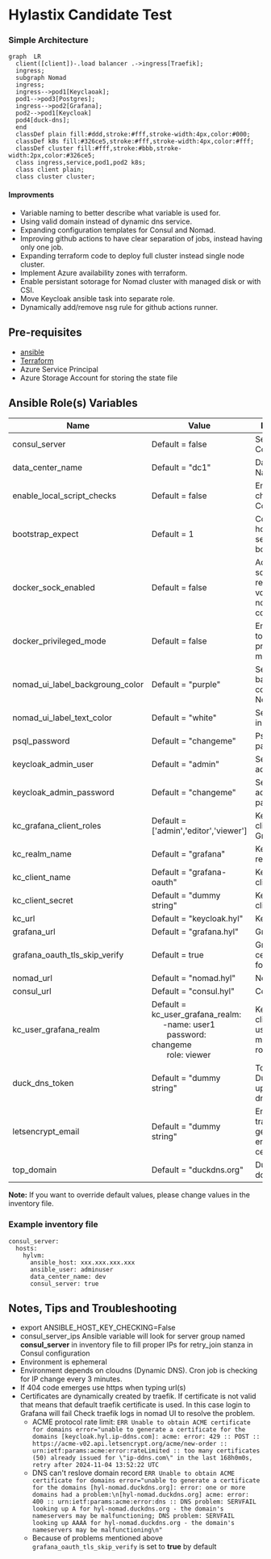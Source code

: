 # Hylastix Candidate Test
### Simple Architecture
```mermaid
graph  LR
  client([client])-.load balancer .->ingress[Traefik];
  ingress;
  subgraph Nomad
  ingress;
  ingress-->pod1[Keyclaoak];
  pod1-->pod3[Postgres];
  ingress-->pod2[Grafana];
  pod2-->pod1[Keycloak]
  pod4[duck-dns];
  end
  classDef plain fill:#ddd,stroke:#fff,stroke-width:4px,color:#000;
  classDef k8s fill:#326ce5,stroke:#fff,stroke-width:4px,color:#fff;
  classDef cluster fill:#fff,stroke:#bbb,stroke-width:2px,color:#326ce5;
  class ingress,service,pod1,pod2 k8s;
  class client plain;
  class cluster cluster;
```
#### Improvments
* Variable naming to better describe what variable is used for.
* Using valid domain instead of dynamic dns service.
* Expanding configuration templates for Consul and Nomad.
* Improving github actions to have clear separation of jobs, instead having only one job.
* Expanding terraform code to deploy full cluster instead single node cluster.
* Implement Azure availability zones with terraform.
* Enable persistant sotorage for Nomad cluster with managed disk or with CSI.
* Move Keycloak ansible task into separate role.
* Dynamically add/remove nsg rule for github actions runner.
 
## Pre-requisites
* [ansible](https://docs.ansible.com/ansible/latest/installation_guide/installation_distros.html)
* [Terraform](https://developer.hashicorp.com/terraform/install?product_intent=terraform)
* Azure Service Principal
* Azure Storage Account for storing the state file

Ansible Role(s) Variables
--------------

| Name | Value | Description |
|---|---|---|
| consul_server | Default = false | Set VM to Consul server |
| data_center_name | Default = "dc1" | Data Center Name |
| enable_local_script_checks | Default = false | Enable script checks in Consul |
| bootstrap_expect |Default = 1 | Consul/Nomad how many servers to bootstrap |
| docker_sock_enabled | Default = false | Add docker socket readonly volume map in nomad configuration | 
| docker_privileged_mode | Default = false | Enable docker to run in privileged mode |
| nomad_ui_label_backgroung_color | Default = "purple" | Set label background color in Nomad UI | 
| nomad_ui_label_text_color | Default = "white" | Set label color in Nomad UI |
| psql_password | Default = "changeme" | Psql Server password |
| keycloak_admin_user | Default = "admin" | Set Keycloak admin user |
| keycloak_admin_password | Default = "changeme" | Set Keycloak admin user password |
| kc_grafana_client_roles | Default = ['admin','editor','viewer'] | Keycloak client roles for Grafana |
| kc_realm_name | Default = "grafana" | Keycloak realm name |
| kc_client_name | Default = "grafana-oauth" | Keycloak client name |
| kc_client_secret | Default = "dummy string" | Keycloak client secret |
| kc_url | Default = "keycloak.hyl" | Keycloak URL |
| grafana_url | Default = "grafana.hyl" | Grafana URL |
| grafana_oauth_tls_skip_verify | Default = true | Grafana skip cert validation for oauth login |
| nomad_url | Default = "nomad.hyl" | Nomad URL |
| consul_url | Default = "consul.hyl" | Consul URL |
| kc_user_grafana_realm | Default = kc_user_grafana_realm:<br>&nbsp;&nbsp;&nbsp;&nbsp;&nbsp;-name: user1<br>&nbsp;&nbsp;&nbsp;&nbsp;&nbsp;&nbsp;&nbsp;password: changeme<br>&nbsp;&nbsp;&nbsp;&nbsp;&nbsp;&nbsp;&nbsp;role: viewer | Keycloak client dummy users with mapped client roles |
| duck_dns_token | Default = "dummy string" | Token for Duckdns to update ip of dns records |
| letsencrypt_email | Default = "dummy string" | Email to allow traefik to generate let's encrypt certificates |
| top_domain | Default = "duckdns.org" | Duckdns domain |
**Note:** If you want to override default values, please change values in the inventory file.

### Example inventory file
```
consul_server:
  hosts:
    hylvm:
      ansible_host: xxx.xxx.xxx.xxx
      ansible_user: adminuser
      data_center_name: dev
      consul_server: true
```
## Notes, Tips and Troubleshooting
* export ANSIBLE_HOST_KEY_CHECKING=False
* consul_server_ips Ansible variable will look for server group named **consul_server** in inventory file to fill proper IPs for retry_join stanza in Consul configuration
* Environment is ephemeral 
* Environment depends on cloudns (Dynamic DNS). Cron job is checking for IP change every 3 minutes.
* If 404 code emerges use https when typing url(s)
* Certificates are dynamically created by traefik. If certificate is not valid that means that default traefik certificate is used. In this case login to Grafana will fail Check traefik logs in nomad UI to resolve the problem.
    * ACME protocol rate limit: `ERR Unable to obtain ACME certificate for domains error="unable to generate a certificate for the domains [keycloak.hyl.ip-ddns.com]: acme: error: 429 :: POST :: https://acme-v02.api.letsencrypt.org/acme/new-order :: urn:ietf:params:acme:error:rateLimited :: too many certificates (50) already issued for \"ip-ddns.com\" in the last 168h0m0s, retry after 2024-11-04 13:52:22 UTC`
    * DNS can't reslove domain record `ERR Unable to obtain ACME certificate for domains error="unable to generate a certificate for the domains [hyl-nomad.duckdns.org]: error: one or more domains had a problem:\n[hyl-nomad.duckdns.org] acme: error: 400 :: urn:ietf:params:acme:error:dns :: DNS problem: SERVFAIL looking up A for hyl-nomad.duckdns.org - the domain's nameservers may be malfunctioning; DNS problem: SERVFAIL looking up AAAA for hyl-nomad.duckdns.org - the domain's nameservers may be malfunctioning\n"`
    * Because of problems mentioned above `grafana_oauth_tls_skip_verify` is set to **true** by default
